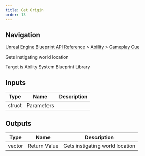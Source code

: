 ```yaml
---
title: Get Origin
order: 13
---
```

## Navigation

[Unreal Engine Blueprint API Reference](https://dev.epicgames.com/documentation/en-us/unreal-engine/BlueprintAPI) > [Ability](https://dev.epicgames.com/documentation/en-us/unreal-engine/BlueprintAPI/Ability) > [Gameplay Cue](https://dev.epicgames.com/documentation/en-us/unreal-engine/BlueprintAPI/Ability/GameplayCue)

Gets instigating world location

Target is Ability System Blueprint Library

## Inputs

| Type | Name | Description |
| --- | --- | --- |
| struct | Parameters |  |

## Outputs

| Type | Name | Description |
| --- | --- | --- |
| vector | Return Value | Gets instigating world location |
